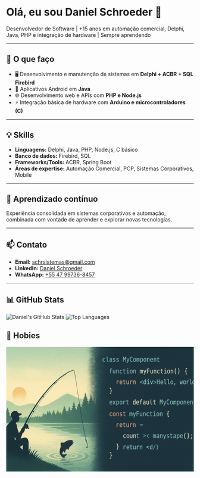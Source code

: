 # Olá, eu sou Daniel Schroeder 👋

Desenvolvedor de Software | +15 anos em automação comercial, Delphi, Java, PHP e integração de hardware | Sempre aprendendo

---

## 🚀 O que faço
- 🖥️ Desenvolvimento e manutenção de sistemas em **Delphi + ACBR + SQL Firebird**  
- 📱 Aplicativos Android em **Java**  
- 🌐 Desenvolvimento web e APIs com **PHP e Node.js**  
- ⚡ Integração básica de hardware com **Arduino e microcontroladores (C)**  

---

## 💡 Skills
- **Linguagens:** Delphi, Java, PHP, Node.js, C básico  
- **Banco de dados:** Firebird, SQL  
- **Frameworks/Tools:** ACBR, Spring Boot  
- **Áreas de expertise:** Automação Comercial, PCP, Sistemas Corporativos, Mobile  

---

## 🌱 Aprendizado contínuo
Experiência consolidada em sistemas corporativos e automação, combinada com vontade de aprender e explorar novas tecnologias.

---

## 📫 Contato
- **Email:** schrsistemas@gmail.com  
- **LinkedIn:** [Daniel Schroeder](https://www.linkedin.com/in/schrsistemas/)  
- **WhatsApp:** [+55 47 99736-8457](https://wa.me/5547997368457)

---

## 📊 GitHub Stats
![Daniel's GitHub Stats](https://github-readme-stats.vercel.app/api?username=schrsistemas&show_icons=true&theme=github)
![Top Languages](https://github-readme-stats.vercel.app/api/top-langs/?username=schrsistemas&layout=compact&theme=github)


## 🎣 Hobies 
![Minha Imagem](./image1.png)

